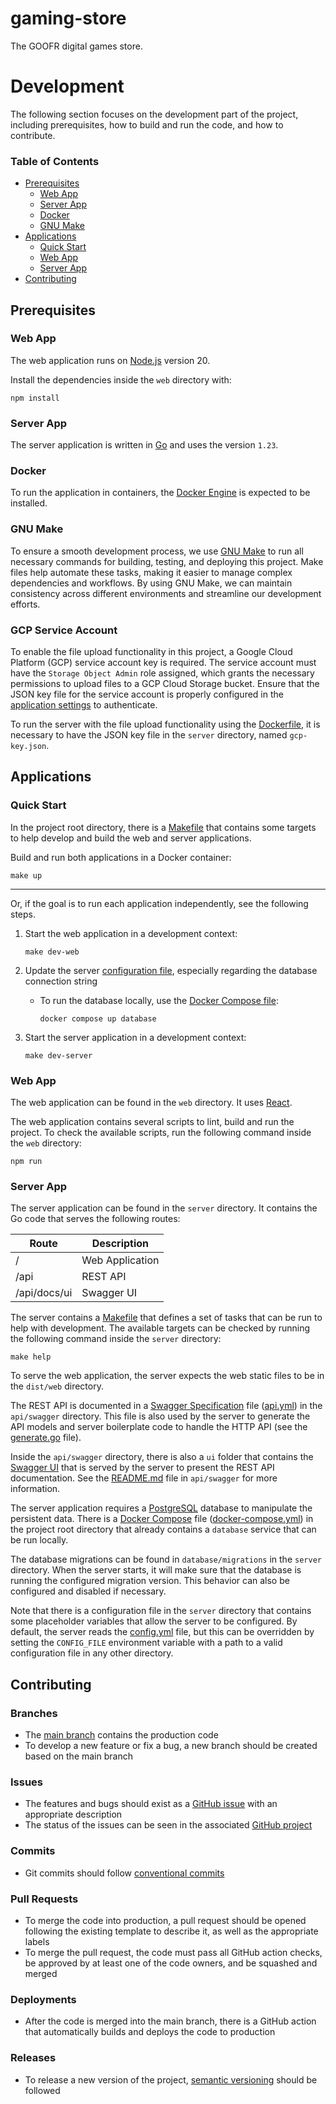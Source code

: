 # gaming-store

The GOOFR digital games store.

# Development

The following section focuses on the development part of the project, including prerequisites, how to build and run the code, and how to contribute.

### Table of Contents

- [Prerequisites](#prerequisites)
  - [Web App](#web-app)
  - [Server App](#server-app)
  - [Docker](#docker)
  - [GNU Make](#gnu-make)
- [Applications](#applications)
  - [Quick Start](#quick-start)
  - [Web App](#web-app-1)
  - [Server App](#server-app-1)
- [Contributing](#contributing)

## Prerequisites

### Web App

The web application runs on [Node.js](https://nodejs.org/) version 20.

Install the dependencies inside the `web` directory with:

```shell
npm install
```

### Server App

The server application is written in [Go](https://go.dev/) and uses the version `1.23`.

### Docker

To run the application in containers, the [Docker Engine](https://docs.docker.com/engine/) is expected to be installed.

### GNU Make

To ensure a smooth development process, we use [GNU Make](https://www.gnu.org/software/make/) to run all necessary commands for building, testing, and deploying this project. Make files help automate these tasks, making it easier to manage complex dependencies and workflows. By using GNU Make, we can maintain consistency across different environments and streamline our development efforts.

### GCP Service Account

To enable the file upload functionality in this project, a Google Cloud Platform (GCP) service account key is required. The service account must have the `Storage Object Admin` role assigned, which grants the necessary permissions to upload files to a GCP Cloud Storage bucket. Ensure that the JSON key file for the service account is properly configured in the [application settings](https://cloud.google.com/docs/authentication/provide-credentials-adc#how-to) to authenticate.

To run the server with the file upload functionality using the [Dockerfile](Dockerfile), it is necessary to have the JSON key file in the `server` directory, named `gcp-key.json`.

## Applications

### Quick Start

In the project root directory, there is a [Makefile](Makefile) that contains some targets to help develop and build the web and server applications.

Build and run both applications in a Docker container:

```shell
make up
```

---

Or, if the goal is to run each application independently, see the following steps.

1. Start the web application in a development context:

   ```shell
   make dev-web
   ```

1. Update the server [configuration file](server/config.yml), especially regarding the database connection string

   - To run the database locally, use the [Docker Compose file](docker-compose.yml):

     ```shell
     docker compose up database
     ```

1. Start the server application in a development context:

   ```shell
   make dev-server
   ```

### Web App

The web application can be found in the `web` directory. It uses [React](https://react.dev/).

The web application contains several scripts to lint, build and run the project. To check the available scripts, run the following command inside the `web` directory:

```shell
npm run
```

### Server App

The server application can be found in the `server` directory. It contains the Go code that serves the following routes:

| Route        | Description     |
| ------------ | --------------- |
| /            | Web Application |
| /api         | REST API        |
| /api/docs/ui | Swagger UI      |

The server contains a [Makefile](server/Makefile) that defines a set of tasks that can be run to help with development. The available targets can be checked by running the following command inside the `server` directory:

```shell
make help
```

To serve the web application, the server expects the web static files to be in the `dist/web` directory.

The REST API is documented in a [Swagger Specification](https://swagger.io/specification/v3/) file ([api.yml](server/api/swagger/api.yml)) in the `api/swagger` directory. This file is also used by the server to generate the API models and server boilerplate code to handle the HTTP API (see the [generate.go](server/api/generate.go) file).

Inside the `api/swagger` directory, there is also a `ui` folder that contains the [Swagger UI](https://swagger.io/tools/swagger-ui/) that is served by the server to present the REST API documentation. See the [README.md](server/api/swagger/README.md) file in `api/swagger` for more information.

The server application requires a [PostgreSQL](https://www.postgresql.org/) database to manipulate the persistent data. There is a [Docker Compose](https://docs.docker.com/compose/) file ([docker-compose.yml](docker-compose.yml)) in the project root directory that already contains a `database` service that can be run locally.

The database migrations can be found in `database/migrations` in the `server` directory. When the server starts, it will make sure that the database is running the configured migration version. This behavior can also be configured and disabled if necessary.

Note that there is a configuration file in the `server` directory that contains some placeholder variables that allow the server to be configured. By default, the server reads the [config.yml](server/config.yml) file, but this can be overridden by setting the `CONFIG_FILE` environment variable with a path to a valid configuration file in any other directory.

## Contributing

### Branches

- The [main branch](https://github.com/GOOFR-Group/gaming-store/tree/main) contains the production code
- To develop a new feature or fix a bug, a new branch should be created based on the main branch

### Issues

- The features and bugs should exist as a [GitHub issue](https://github.com/GOOFR-Group/gaming-store/issues) with an appropriate description
- The status of the issues can be seen in the associated [GitHub project](https://github.com/orgs/GOOFR-Group/projects/6)

### Commits

- Git commits should follow [conventional commits](https://www.conventionalcommits.org/en/v1.0.0/)

### Pull Requests

- To merge the code into production, a pull request should be opened following the existing template to describe it, as well as the appropriate labels
- To merge the pull request, the code must pass all GitHub action checks, be approved by at least one of the code owners, and be squashed and merged

### Deployments

- After the code is merged into the main branch, there is a GitHub action that automatically builds and deploys the code to production

### Releases

- To release a new version of the project, [semantic versioning](https://semver.org/) should be followed
